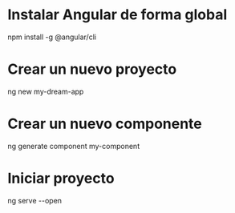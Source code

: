 # Instalar Angular de forma global
npm install -g @angular/cli

# Crear un nuevo proyecto
ng new my-dream-app

# Crear un nuevo componente
ng generate component my-component


# Iniciar proyecto
ng serve --open